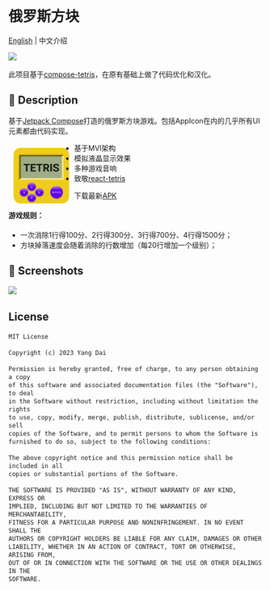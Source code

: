 # 俄罗斯方块
[English](https://github.com/vitaviva/fragivity/blob/master/README.md) | 中文介绍

![](https://img.shields.io/badge/min_sdk_versioin-21-orange.svg)

此项目基于[compose-tetris](https://github.com/vitaviva/compose-tetris)，在原有基础上做了代码优化和汉化。

## :scroll: Description

基于[Jetpack Compose](https://developer.android.com/jetpack/compose)打造的俄罗斯方块游戏。包括AppIcon在内的几乎所有UI元素都由代码实现。

<img src="app/src/main/res/drawable/ic_launcher.png" width=110 align=left hspace="10" vspace="10"  >


- 基于MVI架构
- 模拟液晶显示效果
- 多种游戏音响
- 致敬[react-tetris](https://github.com/chvin/react-tetris/blob/master/README-EN.md)

下载最新[APK](https://github.com/YangDai-Github/Tetris-Android/blob/master/app/release/app-release.apk)

#### 游戏规则：
- 一次消除1行得100分、2行得300分、3行得700分、4行得1500分；
- 方块掉落速度会随着消除的行数增加（每20行增加一个级别）；

## :camera_flash: Screenshots
<img src="https://github.com/YangDai-Github/Tetris-Android/assets/107718193/2c515173-be52-42f9-b395-871781ee8efc" width="480">

## License
```
MIT License

Copyright (c) 2023 Yang Dai

Permission is hereby granted, free of charge, to any person obtaining a copy
of this software and associated documentation files (the "Software"), to deal
in the Software without restriction, including without limitation the rights
to use, copy, modify, merge, publish, distribute, sublicense, and/or sell
copies of the Software, and to permit persons to whom the Software is
furnished to do so, subject to the following conditions:

The above copyright notice and this permission notice shall be included in all
copies or substantial portions of the Software.

THE SOFTWARE IS PROVIDED "AS IS", WITHOUT WARRANTY OF ANY KIND, EXPRESS OR
IMPLIED, INCLUDING BUT NOT LIMITED TO THE WARRANTIES OF MERCHANTABILITY,
FITNESS FOR A PARTICULAR PURPOSE AND NONINFRINGEMENT. IN NO EVENT SHALL THE
AUTHORS OR COPYRIGHT HOLDERS BE LIABLE FOR ANY CLAIM, DAMAGES OR OTHER
LIABILITY, WHETHER IN AN ACTION OF CONTRACT, TORT OR OTHERWISE, ARISING FROM,
OUT OF OR IN CONNECTION WITH THE SOFTWARE OR THE USE OR OTHER DEALINGS IN THE
SOFTWARE.
```
